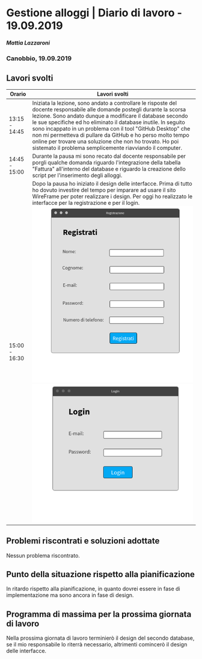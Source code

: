 # Gestione alloggi | Diario di lavoro - 19.09.2019

##### Mattia Lazzaroni

### Canobbio, 19.09.2019

## Lavori svolti
| Orario        | Lavori svolti   |
| ------------- | --------------- |
| 13:15 - 14:45 | Iniziata la lezione, sono andato a controllare le risposte del docente responsabile alle domande postegli durante la scorsa lezione. Sono andato dunque a modificare il database secondo le sue specifiche ed ho eliminato il database inutile. In seguito sono incappato in un problema con il tool "GitHub Desktop" che non mi permetteva di pullare da GitHub e ho perso molto tempo online per trovare una soluzione che non ho trovato. Ho poi sistemato il problema semplicemente riavviando il computer. |
| 14:45 - 15:00 | Durante la pausa mi sono recato dal docente responsabile per porgli qualche domanda riguardo l'integrazione della tabella "Fattura" all'interno del database e riguardo la creazione dello script per l'inserimento degli alloggi. |
| 15:00 - 16:30 | Dopo la pausa ho iniziato il design delle interfacce. Prima di tutto ho dovuto investire del tempo per imparare ad usare il sito WireFrame per poter realizzare i design. Per oggi ho realizzato le interfacce per la registrazione e per il login. ![Sign up](../Progettazione/Registrazione.png) ![Login](../Progettazione/Login.png) |

## Problemi riscontrati e soluzioni adottate
Nessun problema riscontrato.

## Punto della situazione rispetto alla pianificazione
In ritardo rispetto alla pianificazione, in quanto dovrei essere in fase di implementazione ma sono ancora in fase di design.

## Programma di massima per la prossima giornata di lavoro
Nella prossima giornata di lavoro terminierò il design del secondo database, se il mio responsabile lo riterrà necessario, altrimenti comincerò il design delle interfacce.

